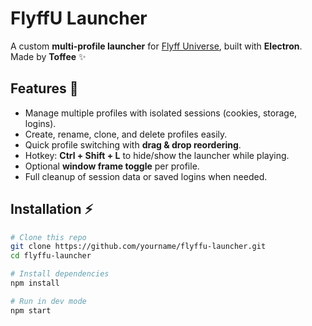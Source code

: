 # FlyffU Launcher <img src="https://github.com/toffeegg/FlyffU-Launcher/blob/main/icon.png" width="16" height="16" />

A custom **multi-profile launcher** for [Flyff Universe](https://universe.flyff.com/play), built with **Electron**.  
Made by **Toffee** ✨

## Features 🚀
- Manage multiple profiles with isolated sessions (cookies, storage, logins).
- Create, rename, clone, and delete profiles easily.
- Quick profile switching with **drag & drop reordering**.
- Hotkey: **Ctrl + Shift + L** to hide/show the launcher while playing.
- Optional **window frame toggle** per profile.
- Full cleanup of session data or saved logins when needed.

## Installation ⚡
```bash
# Clone this repo
git clone https://github.com/yourname/flyffu-launcher.git
cd flyffu-launcher

# Install dependencies
npm install

# Run in dev mode
npm start
